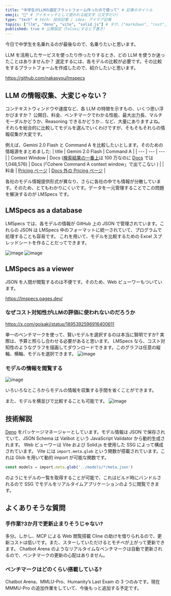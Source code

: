 ```yaml
---
title: "中学生がLLMの選定プラットフォーム作ったので使って" # 記事のタイトル
emoji: "🤖" # アイキャッチとして使われる絵文字（1文字だけ）
type: "tech" # tech: 技術記事 / idea: アイデア記事
topics: ["llm", "deno", "vite", "solid.js"] # タグ。["markdown", "rust", "aws"]のように指定する
published: true # 公開設定（falseにすると下書き）
---
```

今日で中学生を名乗れるのが最後なので、名乗りたいと思います。

LLM を活用したサービスを使ったり作ったりするとき、どの LLM を使うか迷ったことはありませんか？
選定するには、各モデルの比較が必要です。その比較をするプラットフォームを作成したので、紹介したいと思います。

https://github.com/nakasyou/lmspecs

## LLM の情報収集、大変じゃない？

コンテキストウィンドウや速度など、各 LLM の特徴を示すもの、いくつ思い浮かびますか？
公開日、料金、ベンチマークでわかる性能、最大出力長、マルチモーダルかどうか、Reasoning できるかどうか... など、大量にありますよね。それらを総合的に比較してモデルを選んでいくわけですが、そもそもそれらの情報収集が大変です。

例えば、Gemini 2.0 Flash と Command A を比較したいとします。そのための情報源をまとめました:
| title | Gemini 2.0 Flash | Command A |
| --- | --- | --- |
| Context Window | Docs ([検索結果の一番上](https://ai.google.dev/gemini-api/docs/long-context?hl=ja)は 100 万なのに [Docs](https://ai.google.dev/gemini-api/docs/models?hl=ja#gemini-2.0-flash) では 1,048,576) | Docs (「Cohere Command A context window」で出てこない ) |
| 料金 | [Pricing ページ](https://ai.google.dev/gemini-api/docs/pricing?hl=ja) | [Docs 外の Pricing ページ](https://cohere.com/pricing) |

各社のモデル情報提供形式が異なり、さらに各社の中でも情報が分散しています。そのため、とてもわかりにくいです。データを一元管理することでこの問題を解決するのが LMSpecs です。

## LMSpecs as a database

LMSpecs では、各モデルの情報が GitHub 上の JSON で管理されています。これらの JSON は LMSpecs 中のフォーマットに統一されていて、プログラムで処理することも容易です。
これを用いて、モデルを比較するための Excel スプレッドシートを作ることだってできます。

![image](https://github.com/user-attachments/assets/0818f72b-a09a-4db7-9aa2-e4d0631e49ef)
![image](https://github.com/user-attachments/assets/b639b3eb-f166-4c90-bc17-7f795b06b1b8)

## LMSpecs as a viewer

JSON を人間が閲覧するのは不便です。そのため、Web ビューワーもついています。

https://lmspecs.pages.dev/

### なぜコスト対知性がLLMの評価に使われないのだろうか

https://x.com/goisaki/status/1895392596916400611

単一のベンチマークを使って、賢いモデルを選択するのは本当に賢明ですか? 実際は、予算と照らし合わせる必要があると思います。
LMSpecs なら、コスト対知性のようなグラフを描画してダウンロードできます。このグラフは任意の縦軸、横軸、モデルを選択できます。
![image](https://github.com/user-attachments/assets/a020c780-feae-43bd-8048-fef50a17cbf8)

### モデルの情報を閲覧する

![image](https://github.com/user-attachments/assets/5c694ff8-edc3-4868-b864-756bc68ffe0d)

いろいろなところからモデルの情報を収集する手間を省くことができます。

また、モデルを横並びで比較することも可能です。
![image](https://github.com/user-attachments/assets/912fec73-8536-4215-8e7c-43db46a6e8a2)

## 技術解説

[Deno](https://deno.com/) をパッケージマネージャーとしています。モデル情報は JSON で保存されていて、JSON Schema は Valibot という JavaScript Validator から動的生成されます。
Web ビューワーは Vite および Solid.js を使用した SSG によって構成されています。
Vite には `import.meta.glob` という関数が搭載されています。これは Glob を用いて動的 import が可能な関数です。
```ts
const models = import.meta.glob('../models/*/meta.json')
```
のようにモデルの一覧を取得することが可能で、これはビルド時にバンドルされるので SSG でモデルをリアルタイムアプリケーションのように閲覧できます。

## よくありそうな質問

### 手作業?3か月で更新止まりそうじゃない?

多分。しかし、MCP による Web 閲覧搭載 Cline の助けを借りられるので、更新コストは低いです。また、スターしていただけるとモチベが上がって更新できます。
Chatbot Arena のようなリアルタイムなベンチマークは自動で更新されるので、ベンチマークの更新の心配はありません。

### ベンチマークはどのくらい搭載している?

Chatbot Arena、MMLU-Pro、Humanity’s Last Exam の 3 つのみです。現在 MMMU-Pro の追加作業をしていて、今後もっと追加する予定です。
